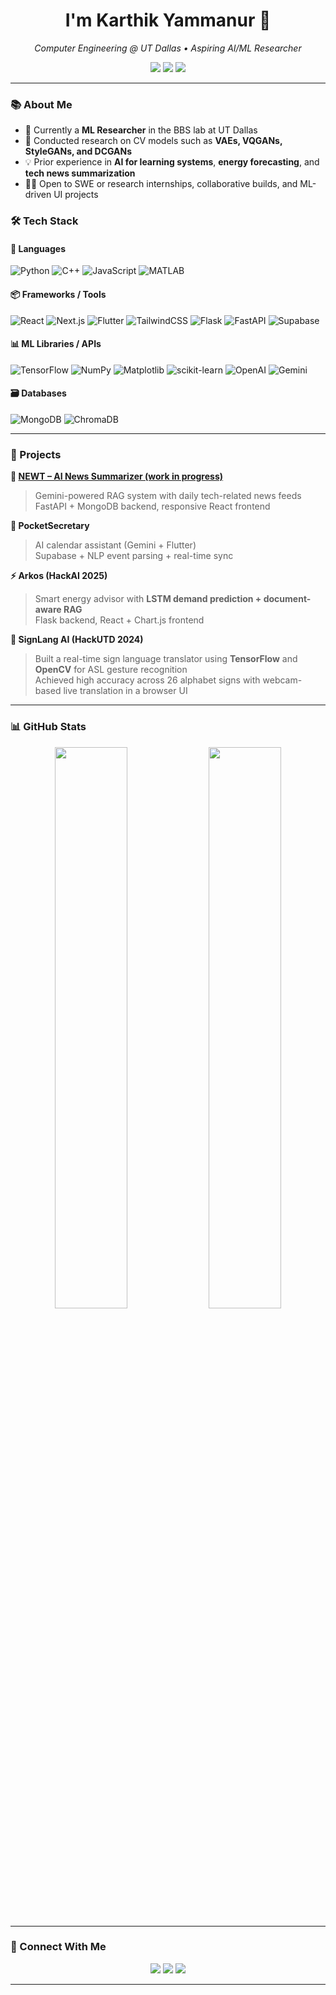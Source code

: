 <h1 align="center"> I'm Karthik Yammanur 👋</h1>
<p align="center">
  <em>Computer Engineering @ UT Dallas • Aspiring AI/ML Researcher</em>
</p>

<p align="center">
  <a href="mailto:karthikyam2006@gmail.com"><img src="https://img.shields.io/badge/Gmail-D14836?style=for-the-badge&logo=gmail&logoColor=white"/></a>
  <a href="https://www.linkedin.com/in/karthik-yammanur/"><img src="https://img.shields.io/badge/LinkedIn-blue?style=for-the-badge&logo=linkedin&logoColor=white"/></a>
  <a href="https://github.com/karthikyammanur"><img src="https://img.shields.io/badge/GitHub-181717?style=for-the-badge&logo=github&logoColor=white"/></a>
</p>

---

### 📚 About Me

- 🧠 Currently a **ML Researcher** in the BBS lab at UT Dallas  
- 💼 Conducted research on CV models such as **VAEs, VQGANs, StyleGANs, and DCGANs**  
- 💡 Prior experience in **AI for learning systems**, **energy forecasting**, and **tech news summarization**
- 👨‍💻 Open to SWE or research internships, collaborative builds, and ML-driven UI projects


### 🛠 Tech Stack

#### 🧩 Languages
![Python](https://img.shields.io/badge/-Python-333?style=flat&logo=python)
![C++](https://img.shields.io/badge/-C++-333?style=flat&logo=cplusplus)
![JavaScript](https://img.shields.io/badge/-JavaScript-333?style=flat&logo=javascript)
![MATLAB](https://img.shields.io/badge/-MATLAB-333?style=flat&logo=mathworks)

#### 📦 Frameworks / Tools
![React](https://img.shields.io/badge/-React-333?style=flat&logo=react)
![Next.js](https://img.shields.io/badge/-Next.js-333?style=flat&logo=next.js)
![Flutter](https://img.shields.io/badge/-Flutter-333?style=flat&logo=flutter)
![TailwindCSS](https://img.shields.io/badge/-Tailwind-333?style=flat&logo=tailwindcss)
![Flask](https://img.shields.io/badge/-Flask-333?style=flat&logo=flask)
![FastAPI](https://img.shields.io/badge/-FastAPI-333?style=flat&logo=fastapi)
![Supabase](https://img.shields.io/badge/-Supabase-333?style=flat&logo=supabase)

#### 📊 ML Libraries / APIs
![TensorFlow](https://img.shields.io/badge/-TensorFlow-333?style=flat&logo=tensorflow)
![NumPy](https://img.shields.io/badge/-NumPy-333?style=flat&logo=numpy)
![Matplotlib](https://img.shields.io/badge/-Matplotlib-333?style=flat&logo=matplotlib)
![scikit-learn](https://img.shields.io/badge/-scikit--learn-333?style=flat&logo=scikitlearn)
![OpenAI](https://img.shields.io/badge/-OpenAI_API-333?style=flat&logo=openai)
![Gemini](https://img.shields.io/badge/-Gemini_API-333?style=flat&logo=google)

#### 🗃 Databases
![MongoDB](https://img.shields.io/badge/-MongoDB-333?style=flat&logo=mongodb)
![ChromaDB](https://img.shields.io/badge/-ChromaDB-333?style=flat&logo=vector)

---

### 🧪 Projects

**📰 [NEWT – AI News Summarizer (work in progress)](https://github.com/karthikyammanur/newt)**  
> Gemini-powered RAG system with daily tech-related news feeds  
> FastAPI + MongoDB backend, responsive React frontend  

**📆 PocketSecretary**  
> AI calendar assistant (Gemini + Flutter)  
> Supabase + NLP event parsing + real-time sync  

**⚡ Arkos (HackAI 2025)**  
> Smart energy advisor with **LSTM demand prediction + document-aware RAG**  
> Flask backend, React + Chart.js frontend

**🤟 SignLang AI (HackUTD 2024)**  
> Built a real-time sign language translator using **TensorFlow** and **OpenCV** for ASL gesture recognition  
> Achieved high accuracy across 26 alphabet signs with webcam-based live translation in a browser UI

---

### 📊 GitHub Stats

<p align="center">
  <img src="https://github-readme-stats.vercel.app/api?username=karthikyammanur&show_icons=true&theme=tokyonight&hide_border=true" width="48%" />
  <img src="https://github-readme-streak-stats.herokuapp.com/?user=karthikyammanur&theme=tokyonight&hide_border=true" width="48%" />
</p>

---

### 🤝 Connect With Me

<p align="center">
  <a href="https://linkedin.com/in/karthik-yammanur"><img src="https://img.shields.io/badge/LinkedIn-blue?style=flat&logo=linkedin&logoColor=white"/></a>
  <a href="mailto:karthikyam2006@gmail.com"><img src="https://img.shields.io/badge/Email-D14836?style=flat&logo=gmail&logoColor=white"/></a>
  <a href="https://github.com/karthikyammanur"><img src="https://img.shields.io/badge/GitHub-181717?style=flat&logo=github&logoColor=white"/></a>
</p>

---
